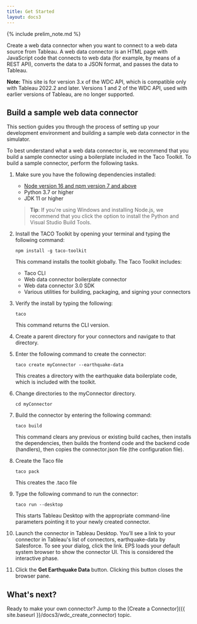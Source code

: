 ```yaml
---
title: Get Started
layout: docs3
---
```

{% include prelim_note.md %}

Create a web data connector when you want to connect to a web data source from Tableau. A web data connector is an HTML page
with JavaScript code that connects to web data (for example, by means of a REST API), converts the data to a JSON format,
and passes the data to Tableau.

<div class="alert alert-info">
    <b>Note:</b> This site is for version 3.x of the WDC API, which is compatible only with Tableau 2022.2 and later. Versions 1 and 2 of the WDC API, used with earlier versions of Tableau, are no longer supported.  
</div>

## Build a sample web data connector

This section guides you through the process of setting up your development environment and building a sample web data connector in the simulator.

To best understand what a web data connector is, we recommend that you build a sample connector using a boilerplate included in the Taco Toolkit. To build a sample connector, perform the following tasks.


1. Make sure you have the following dependencies installed:
    * [Node version 16 and npm version 7 and above](https://nodejs.org/en/download/)
    * Python 3.7 or higher
    * JDK 11 or higher

   >**Tip**: If you're using Windows and installing Node.js, we recommend that you click the option to install the Python and Visual Studio Build Tools.


2. Install the TACO Toolkit by opening your terminal and typing the following command:

   ```
   npm install -g taco-toolkit
   ```
   This command installs the toolkit globally. The Taco Toolkit includes:
    * Taco CLI
    * Web data connector boilerplate connector
    * Web data connector 3.0 SDK
    * Various utilities for building, packaging, and signing your connectors

3. Verify the install by typing the following:

   ```
   taco
   ```
   This command returns the CLI version.
   
   <!--  Troubleshooting: Python not needed until you package the connector. Java is not required until you sign the connector.   -->
   <!-- This is a working sample connector vs. the starter connector we will explain in detail later. -->

4. Create a parent directory for your connectors and navigate to that directory.
   
5. Enter the following command to create the connector:

   ```
   taco create myConnector --earthquake-data
   ```

   This creates a directory with the earthquake data boilerplate code, which is included with the toolkit.

6. Change directories to the myConnector directory.
   ```
   cd myConnector
   ```
   
7. Build the connector by entering the following command:

   ```
   taco build
   ```
   This command clears any previous or existing build caches, then installs the dependencies, then builds the frontend code and the backend code (handlers), then copies the connector.json file (the configuration file).
   
   <!--   Scot: link terms to gloss or defined elsewhere: handlers, frontend, backend  
   This has created an unpackaged connector. -->
   
8. Create the Taco file
   ```
   taco pack
   ```
   This creates the .taco file

9. Type the following command to run the connector:

   ```
   taco run --desktop
   ```
   This starts Tableau Desktop with the appropriate command-line parameters pointing it to your newly created connector. 
  
   
10. Launch the connector in Tableau Desktop.
   You’ll see a link to your connector in Tableau's list of connectors, earthquake-data by Salesforce. 
   To see your dialog, click the link.
   EPS loads your default system browser to show the connector UI. This is considered the interactive phase.
   <!--  Include image of Tableau connectors with link.   -->
   <!--  Scot: get correct term: mode/phase   -->

11. Click the **Get Earthquake Data** button.
   Clicking this button closes the browser pane. 
<!--     -->
<!--  This piece will be important when customizing their own connector: transitions to the extract mode/phase, launching the extractor process that is isolated to this single instance of your connector. The fetcher and parser are executed in this isolated process that runs in a sandbox. -->

## What's next?
Ready to make your own connector? Jump to the [Create a Connector]({{ site.baseurl }}/docs3/wdc_create_connector) topic.
